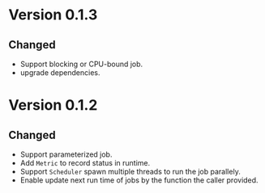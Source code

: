 # Version 0.1.3

## Changed
- Support blocking or CPU-bound job.
- upgrade dependencies.

# Version 0.1.2 

## Changed
- Support parameterized job.
- Add `Metric` to record status in runtime.
- Support `Scheduler` spawn multiple threads to run the job parallely.
- Enable update next run time of jobs by the function the caller provided.